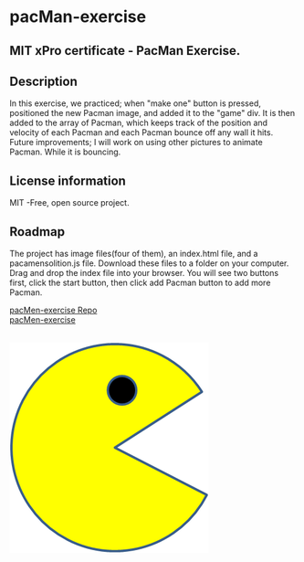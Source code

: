 # pacMan-exercise
## MIT xPro certificate - PacMan Exercise.
## Description
In this exercise, we practiced; when "make one" button is pressed, positioned the new Pacman image, and added it to the "game" div. It is then added to the array of Pacman, which keeps track of the position and velocity of each Pacman and each Pacman bounce off any wall it hits.
Future improvements; I will work on using other pictures to animate Pacman. While it is bouncing.
## License information
MIT -Free, open source project. 

## Roadmap
The project has image files(four of them), an index.html file, and a pacamensolition.js file. Download these files to a folder on your computer. Drag and drop the index file into your browser. You will see two buttons first, click the start button, then click add Pacman button to add more Pacman. 

<a href="https://github.com/hicranA/pacMen-exercise">pacMen-exercise Repo</a><br>
<a href= "https://hicrana.github.io/pacMen-exercise/">pacMen-exercise</a><br><br>

<img src="PacMan1.png">
